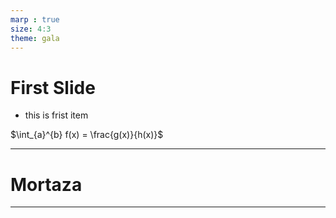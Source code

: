 ```yaml
---
marp : true
size: 4:3
theme: gala
---
```

# First Slide
- this is frist item

$\int_{a}^{b} f(x) = \frac{g(x)}{h(x)}$

---
# Mortaza
---

